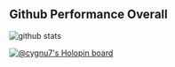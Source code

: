 ## Github Performance Overall

![github stats](https://github-readme-stats.vercel.app/api?username=cygnu7&show_icons=true)

[![@cygnu7's Holopin board](https://holopin.io/api/user/board?user=cygnu7)](https://holopin.io/@cygnu7)
